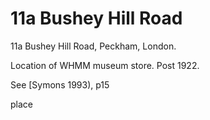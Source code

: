 # 11a Bushey Hill Road

11a Bushey Hill Road, Peckham, London.

Location of WHMM museum store. Post 1922.

See \[Symons 1993\), p15

place

